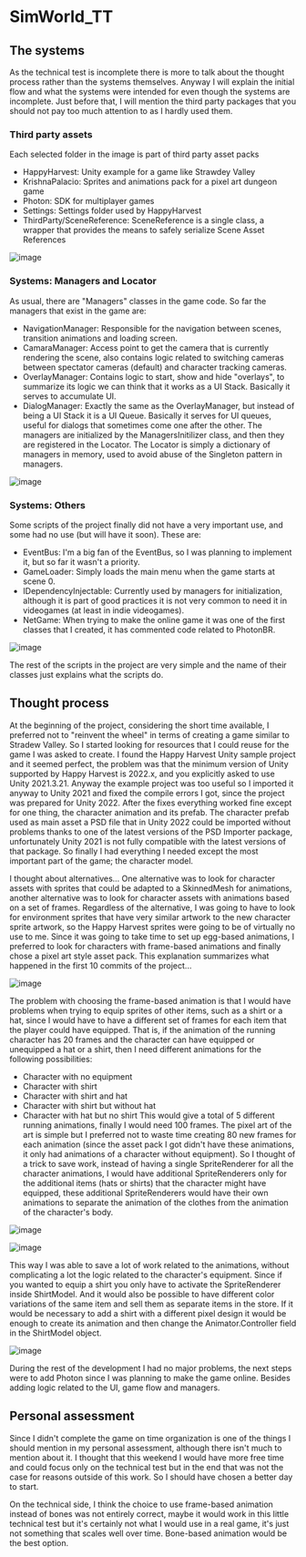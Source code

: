 # SimWorld_TT

## The systems
As the technical test is incomplete there is more to talk about the thought process rather than the systems themselves.
Anyway I will explain the initial flow and what the systems were intended for even though the systems are incomplete. Just before that, I will mention the third party packages that you should not pay too much attention to as I hardly used them.
### Third party assets
Each selected folder in the image is part of third party asset packs
- HappyHarvest: Unity example for a game like Strawdey Valley
- KrishnaPalacio: Sprites and animations pack for a pixel art dungeon game
- Photon: SDK for multiplayer games
- Settings: Settings folder used by HappyHarvest
- ThirdParty/SceneReference: SceneReference is a single class, a wrapper that provides the means to safely serialize Scene Asset References

![image](https://github.com/jLautaroCabral/SimWorld_TT/assets/58992244/9a52dd1d-0c4d-4c52-a268-356bdee0f547)

### Systems: Managers and Locator
As usual, there are "Managers" classes in the game code. So far the managers that exist in the game are:
- NavigationManager: Responsible for the navigation between scenes, transition animations and loading screen.
- CamaraManager: Access point to get the camera that is currently rendering the scene, also contains logic related to switching cameras between spectator cameras (default) and character tracking cameras.
- OverlayManager: Contains logic to start, show and hide "overlays", to summarize its logic we can think that it works as a UI Stack. Basically it serves to accumulate UI.
- DialogManager: Exactly the same as the OverlayManager, but instead of being a UI Stack it is a UI Queue. Basically it serves for UI queues, useful for dialogs that sometimes come one after the other.
The managers are initialized by the ManagersInitilizer class, and then they are registered in the Locator. The Locator is simply a dictionary of managers in memory, used to avoid abuse of the Singleton pattern in managers.

![image](https://github.com/jLautaroCabral/SimWorld_TT/assets/58992244/b851dcd2-39e2-42f8-8497-48c4e9cb9101)

### Systems: Others
Some scripts of the project finally did not have a very important use, and some had no use (but will have it soon). These are:
- EventBus: I'm a big fan of the EventBus, so I was planning to implement it, but so far it wasn't a priority.
- GameLoader: Simply loads the main menu when the game starts at scene 0.
- IDependencyInjectable: Currently used by managers for initialization, although it is part of good practices it is not very common to need it in videogames (at least in indie videogames).
- NetGame: When trying to make the online game it was one of the first classes that I created, it has commented code related to PhotonBR.

![image](https://github.com/jLautaroCabral/SimWorld_TT/assets/58992244/86aecd53-4f8e-48be-8106-51070000b19e)

The rest of the scripts in the project are very simple and the name of their classes just explains what the scripts do.

## Thought process

At the beginning of the project, considering the short time available, I preferred not to "reinvent the wheel" in terms of creating a game similar to Stradew Valley. So I started looking for resources that I could reuse for the game I was asked to create. I found the Happy Harvest Unity sample project and it seemed perfect, the problem was that the minimum version of Unity supported by Happy Harvest is 2022.x, and you explicitly asked to use Unity 2021.3.21.
Anyway the example project was too useful so I imported it anyway to Unity 2021 and fixed the compile errors I got, since the project was prepared for Unity 2022. After the fixes everything worked fine except for one thing, the character animation and its prefab.
The character prefab used as main asset a PSD file that in Unity 2022 could be imported without problems thanks to one of the latest versions of the PSD Importer package, unfortunately Unity 2021 is not fully compatible with the latest versions of that package. So finally I had everything I needed except the most important part of the game; the character model.

I thought about alternatives... One alternative was to look for character assets with sprites that could be adapted to a SkinnedMesh for animations, another alternative was to look for character assets with animations based on a set of frames. Regardless of the alternative, I was going to have to look for environment sprites that have very similar artwork to the new character sprite artwork, so the Happy Harvest sprites were going to be of virtually no use to me.
Since it was going to take time to set up egg-based animations, I preferred to look for characters with frame-based animations and finally chose a pixel art style asset pack.
This explanation summarizes what happened in the first 10 commits of the project...

![image](https://github.com/jLautaroCabral/SimWorld_TT/assets/58992244/6babecdb-725f-4ff8-8de0-58f8a98beb8e)


The problem with choosing the frame-based animation is that I would have problems when trying to equip sprites of other items, such as a shirt or a hat, since I would have to have a different set of frames for each item that the player could have equipped. That is, if the animation of the running character has 20 frames and the character can have equipped or unequipped a hat or a shirt, then I need different animations for the following possibilities:
- Character with no equipment
- Character with shirt
- Character with shirt and hat
- Character with shirt but without hat
- Character with hat but no shirt
This would give a total of 5 different running animations, finally I would need 100 frames.
The pixel art of the art is simple but I preferred not to waste time creating 80 new frames for each animation (since the asset pack I got didn't have these animations, it only had animations of a character without equipment). So I thought of a trick to save work, instead of having a single SpriteRenderer for all the character animations, I would have additional SpriteRenderers only for the additional items (hats or shirts) that the character might have equipped, these additional SpriteRenderers would have their own animations to separate the animation of the clothes from the animation of the character's body.

![image](https://github.com/jLautaroCabral/SimWorld_TT/assets/58992244/a134e1f4-efe3-4103-8dee-e801b717dc0c)

![image](https://github.com/jLautaroCabral/SimWorld_TT/assets/58992244/bb0eee3a-2d52-41ff-87f2-184c2a6d29cd)


This way I was able to save a lot of work related to the animations, without complicating a lot the logic related to the character's equipment. Since if you wanted to equip a shirt you only have to activate the SpriteRenderer inside ShirtModel. And it would also be possible to have different color variations of the same item and sell them as separate items in the store. If it would be necessary to add a shirt with a different pixel design it would be enough to create its animation and then change the Animator.Controller field in the ShirtModel object.

![image](https://github.com/jLautaroCabral/SimWorld_TT/assets/58992244/bd02f8c7-a836-4a54-84ea-065e08e2fcde)

During the rest of the development I had no major problems, the next steps were to add Photon since I was planning to make the game online. Besides adding logic related to the UI, game flow and managers.


## Personal assessment

Since I didn't complete the game on time organization is one of the things I should mention in my personal assessment, although there isn't much to mention about it.
I thought that this weekend I would have more free time and could focus only on the technical test but in the end that was not the case for reasons outside of this work. So I should have chosen a better day to start.

On the technical side, I think the choice to use frame-based animation instead of bones was not entirely correct, maybe it would work in this little technical test but it's certainly not what I would use in a real game, it's just not something that scales well over time. Bone-based animation would be the best option.
